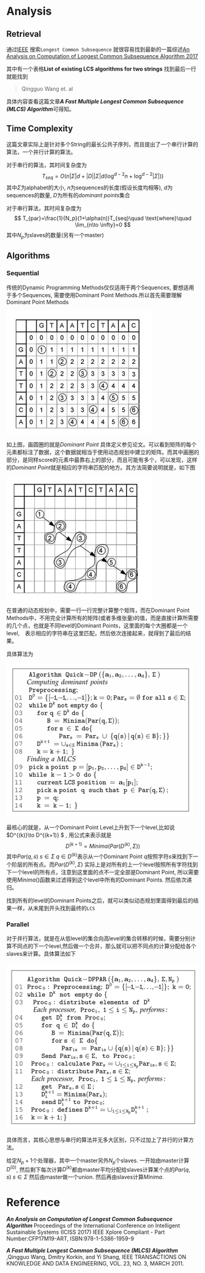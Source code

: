 # Analysis

## Retrieval

通过[IEEE](https://ieeexplore.ieee.org/search/searchresult.jsp?queryText=Longest%20Common%20Subsequence&highlight=true&returnFacets=ALL&returnType=SEARCH&sortType=newest) 搜索`Longest Common Subsequence`  就很容易找到最新的一篇综述[An Analysis on Computation of Longest Common Subsequence Algorithm 2017](https://ieeexplore.ieee.org/stamp/stamp.jsp?tp=&arnumber=8389325)

其中有一个表格**List of existing LCS algorithms for two strings** 找到最后一行就能找到

> Qingguo Wang et. al 

具体内容查看这篇文章***A Fast Multiple Longest Common Subsequence (MLCS) Algorithm***可得知。

## Time Complexity

这篇文章实际上是针对多个String的最长公共子序列，而且提出了一个串行计算的算法，一个并行计算的算法。

对于串行的算法，其时间复杂度为
$$
T_{seq}=O\Big(n|\Sigma|d+|D||\Sigma|d\big (\log^{d-2}n+\log^{d-2}|\Sigma|\big)\Big)
$$
其中$\Sigma$为alphabet的大小, $n$为sequences的长度(假设长度均相等), $d$为sequences的数量, $D$为所有的*dominant points*集合

对于串行算法，其时间复杂度为
$$
T_{par}=\frac{1}{N_p}(1+\alpha(n))T_{seq}\quad \text{where}\quad \lim_{n\to \infty}=0
$$
其中$N_p$为slaves的数量(另有一个master)

## Algorithms

### Sequential

传统的Dynamic Programming Methods仅仅适用于两个Sequences, 要想适用于多个Sequences, 需要使用Dominant Point Methods.所以首先需要理解Dominant Point Methods

![1543506361662](Research-on-LCS/1543506361662.png)

如上图，画圆圈的就是*Dominant Point* 具体定义参见论文。可以看到矩阵的每个元素都标注了数据，这个数据就相当于使用动态规划中建立的矩阵。而其中画圈的部分，是同样score的元素中最靠右上的部分，而且可能有多个，可以发现，这样的*Dominant Point*就是相应的字符串匹配的地方。其方法简要说明就是，如下图

![1543506771567](Research-on-LCS/1543506771567.png)

在普通的动态规划中，需要一行一行完整计算整个矩阵，而在Dominant Point Methods中，不用完全计算所有的矩阵(或者多维张量)的值，而是直接计算所需要的几个点，也就是不同level的Dominant Points，这里面的每个大圈都是一个level,　表示相应的字符串在这里匹配，然后依次连接起来，就得到了最后的结果。

具体算法为

![1543506937422](Research-on-LCS/1543506937422.png)



最核心的就是，从一个Dominant Point Level上升到下一个level,比如说$D^{(k)}\to D^{(k+1)} $ , 用公式来表示就是
$$
D^{(k+1)}=Minima(Par(D^{(k)},\Sigma))
$$
其中$Par(q,s)\ s\in\Sigma\ q\in D^{(k)}$表示从一个Dominant Point $q$按照字符$s$来找到下一个阶层的所有点。而$Par(D^{(k)},\Sigma)$ 实际上是对所有的上一个level按照所有字符找到下一个level的所有点，注意到这里面的点不一定全部是Dominant Point, 所以需要使用$Minima()$函数来过滤得到这个level中所有的Dominant Points. 然后依次递归。

找到所有的level的Dominant Points之后，就可以类似动态规划里面得到最后的结果一样，从末尾到开头找到最终的`LCS`

### Parallel

对于并行算法，就是在从低level的集合向高level的集合转移的时候，需要分别计算不同点的下一个level,然后做一个合并，那么就可以把不同点的计算分配给各个slaves来计算。具体算法如下

![1543507107348](Research-on-LCS/1543507107348.png)

具体而言，其核心思想与串行的算法并无多大区别，只不过加上了并行的计算方法。

给定$N_p+1$个处理器，其中一个master另外$N_p$个slaves. 一开始由master计算$D^{(0)}$, 然后剩下每次计算$D^{(k)}$都由master平均分配给slaves计算某个点的$Par(q,s)\ s\in \Sigma$ 然后由master做一个union. 然后再由slaves计算$Minima$.

# Reference

***An Analysis on Computation of Longest Common Subsequence Algorithm*** Proceedings of the International Conference on Intelligent Sustainable Systems (ICISS 2017) IEEE Xplore Compliant - Part Number:CFP17M19-ART, ISBN:978-1-5386-1959-9

***A Fast Multiple Longest Common Subsequence (MLCS) Algorithm*** ,Qingguo Wang, Dmitry Korkin, and Yi Shang, IEEE TRANSACTIONS ON KNOWLEDGE AND DATA ENGINEERING, VOL. 23, NO. 3,
MARCH 2011. 

